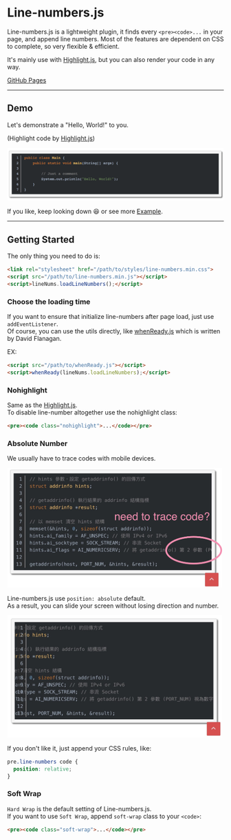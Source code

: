 # Line-numbers.js

Line-numbers.js is a lightweight plugin, it finds every `<pre><code>...` in your page, and append line numbers. Most of the features are dependent on CSS to complete, so very flexible & efficient.

It's mainly use with [Highlight.js](https://github.com/isagalaev/highlight.js), but you can also render your code in any way.  

[GitHub Pages](https://jasonnn331.github.io/line-numbers.js/)

---

## Demo 

Let's demonstrate a "Hello, World!" to you.

(Highlight code by [Highlight.js](https://github.com/isagalaev/highlight.js))

![java-hello-world](demo/java-hello-world.png) 

If you like, keep looking down 😆 or see more [Example](https://jasonnn331.github.io/line-numbers.js/demo/).

---

## Getting Started

The only thing you need to do is:

```html
<link rel="stylesheet" href="/path/to/styles/line-numbers.min.css">
<script src="/path/to/line-numbers.min.js"></script>
<script>lineNums.loadLineNumbers();</script>
```  

### Choose the loading time
If you want to ensure that initialize line-numbers after page load, just use `addEventListener`.  
Of course, you can use the utils directly, like [whenReady.js](src/whenReady.js) which is written by David Flanagan.  
  
EX:
```html
<script src="/path/to/whenReady.js"></script>
<script>whenReady(lineNums.loadLineNumbers);</script>
```

### Nohighlight

Same as the [Highlight.js](https://github.com/isagalaev/highlight.js).  
To disable line-number altogether use the nohighlight class:

```html
<pre><code class="nohighlight">...</code></pre>
```

### Absolute Number

We usually have to trace codes with mobile devices. 

<img src="demo/need-to-trace-code.png" alt="need-to-trace-code?.png" width="500px">

Line-numbers.js use `position: absolute` default.  
As a result, you can slide your screen without losing direction and number.  

<img src="demo/slide%20it.jpg" alt="slide it!" width="500px">


If you don't like it, just append your CSS rules, like:

```css
pre.line-numbers code {
  position: relative;
}  
```

### Soft Wrap

`Hard Wrap` is the default setting of Line-numbers.js.  
If you want to use `Soft Wrap`, append `soft-wrap` class to your `<code>`:  

```html
<pre><code class="soft-wrap">...</code></pre>
```




